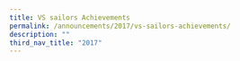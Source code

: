 ```yaml
---
title: VS sailors Achievements
permalink: /announcements/2017/vs-sailors-achievements/
description: ""
third_nav_title: "2017"
---
```

